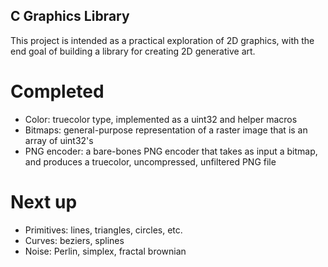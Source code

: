 ## C Graphics Library
This project is intended as a practical exploration of 2D graphics, with the end goal of building a library for creating 2D generative art.
# Completed
* Color: truecolor type, implemented as a uint32 and helper macros
* Bitmaps: general-purpose representation of a raster image that is an array of uint32's
* PNG encoder: a bare-bones PNG encoder that takes as input a bitmap, and produces a truecolor, uncompressed, unfiltered PNG file
# Next up
* Primitives: lines, triangles, circles, etc.
* Curves: beziers, splines
* Noise: Perlin, simplex, fractal brownian
